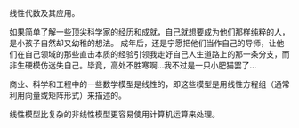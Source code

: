 线性代数及其应用。

如果简单了解一些顶尖科学家的经历和成就，自己就想要成为他们那样纯粹的人，是小孩子自然却又幼稚的想法。
成年后，还是宁愿把他们当作自己的导师，让他们在自己领域的那些直击本质的经验引领我走好自己人生道路上的那一条分支，而非生硬模仿迷失自己。毕竟，高处不胜寒啊...我不过是一只小肥猫罢了...

商业、科学和工程中的一些数学模型是线性的，即这些模型是用线性方程组（通常利用向量或矩阵形式）来描述的。

线性模型比复杂的非线性模型更容易使用计算机运算来处理。
